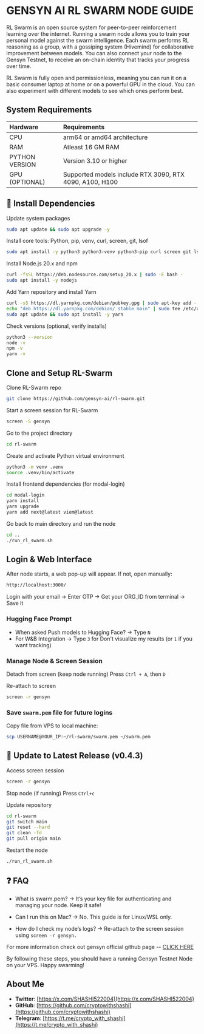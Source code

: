 
# GENSYN AI RL SWARM NODE GUIDE

RL Swarm is an open source system for peer-to-peer reinforcement learning over the internet. Running a swarm node allows you to train your personal model against the swarm intelligence. Each swarm performs RL reasoning as a group, with a gossiping system (Hivemind) for collaborative improvement between models. You can also connect your node to the Gensyn Testnet, to receive an on-chain identity that tracks your progress over time.

RL Swarm is fully open and permissionless, meaning you can run it on a basic consumer laptop at home or on a powerful GPU in the cloud. You can also experiment with different models to see which ones perform best.


## System Requirements

| Hardware | Requirements     |
| :-------- | :------- | 
| CPU | arm64 or amd64 architecture |
| RAM | Atleast 16 GM RAM |
| PYTHON VERSION | Version 3.10 or higher |
| GPU (OPTIONAL) | Supported models include RTX 3090, RTX 4090, A100, H100 |


  

## 🔧 Install Dependencies

Update system packages
```bash
sudo apt update && sudo apt upgrade -y
```

Install core tools: Python, pip, venv, curl, screen, git, lsof

```bash
sudo apt install -y python3 python3-venv python3-pip curl screen git lsof
```

Install Node.js 20.x and npm

```bash
curl -fsSL https://deb.nodesource.com/setup_20.x | sudo -E bash -  
sudo apt install -y nodejs
```

Add Yarn repository and install Yarn

```bash
curl -sS https://dl.yarnpkg.com/debian/pubkey.gpg | sudo apt-key add -  
echo "deb https://dl.yarnpkg.com/debian/ stable main" | sudo tee /etc/apt/sources.list.d/yarn.list  
sudo apt update && sudo apt install -y yarn
```

Check versions (optional, verify installs)

```bash
python3 --version  
node -v  
npm -v  
yarn -v
```

## Clone and Setup RL-Swarm

Clone RL-Swarm repo

```bash
git clone https://github.com/gensyn-ai/rl-swarm.git
```

Start a screen session for RL-Swarm

```bash
screen -S gensyn
```

Go to the project directory

```bash
cd rl-swarm
```

Create and activate Python virtual environment

```bash
python3 -m venv .venv  
source .venv/bin/activate
```

Install frontend dependencies (for modal-login)

```bash
cd modal-login  
yarn install  
yarn upgrade  
yarn add next@latest viem@latest
```

Go back to main directory and run the node

```bash
cd ..  
./run_rl_swarm.sh
```

## Login & Web Interface

After node starts, a web pop-up will appear. If not, open manually:

```bash
http://localhost:3000/
```

Login with your email → Enter OTP → Get your ORG_ID from terminal → Save it

### Hugging Face Prompt


- When asked Push models to Hugging Face? → Type `N`
- For W&B Integration → Type `3` for Don't visualize my results (or `1` if you want tracking)


### Manage Node & Screen Session

Detach from screen (keep node running)
Press `Ctrl + A`, then `D`

Re-attach to screen

```bash
screen -r gensyn
```

### Save `swarm.pem` file for future logins

Copy file from VPS to local machine:

```bash
scp USERNAME@YOUR_IP:~/rl-swarm/swarm.pem ~/swarm.pem
```

## 🔄 Update to Latest Release (v0.4.3)

Access screen session

```bash
screen -r gensyn
```

Stop node (if running) Press `Ctrl+c`


Update repository

```bash
cd rl-swarm  
git switch main  
git reset --hard  
git clean -fd  
git pull origin main
```

Restart the node

```bash
./run_rl_swarm.sh
```

## ❓ FAQ

- What is swarm.pem?
→ It’s your key file for authenticating and managing your node. Keep it safe!

- Can I run this on Mac?
→ No. This guide is for Linux/WSL only.

- How do I check my node’s logs?
→ Re-attach to the screen session using `screen -r gensyn.`



For more information check out gensyn official github page -- [CLICK HERE](https://github.com/gensyn-ai)

By following these steps, you should have a running Gensyn Testnet Node on your VPS. Happy swarming!



## About Me

- **Twitter**: [https://x.com/SHASHI522004](https://x.com/SHASHI522004)
- **GitHub**: [https://github.com/cryptowithshashi](https://github.com/cryptowithshashi)
- **Telegram**: [https://t.me/crypto_with_shashi](https://t.me/crypto_with_shashi)
